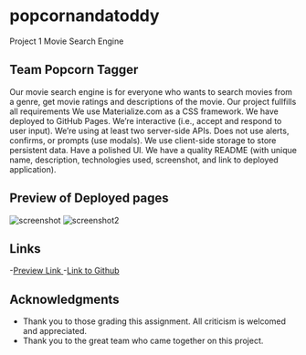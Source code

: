 # popcornandatoddy
Project 1 Movie Search Engine 


## Team Popcorn Tagger


 Our movie search engine is for everyone who wants to search movies from a genre, get movie ratings and descriptions of the movie.
Our project fullfills all requirements
We use Materialize.com as a CSS framework.
We have deployed to GitHub Pages.
We’re interactive (i.e., accept and respond to user input).
We’re using at least two server-side APIs.
Does not use alerts, confirms, or prompts (use modals).
We use client-side storage to store persistent data.
Have a polished UI.
We have a quality README (with unique name, description, technologies used, screenshot, and link to deployed application).


## Preview of Deployed pages 
![screenshot](https://user-images.githubusercontent.com/71221166/99153925-c17f6680-2660-11eb-91e6-1a2f831bf75e.png)
![screenshot2](https://user-images.githubusercontent.com/71221166/99153926-c2b09380-2660-11eb-9cca-fc3bb9e33b40.png)


## Links
-[Preview Link ](https://orionvtg.github.io/Popcorn-Tagger/)
-[Link to Github](https://github.com/orionvtg/Popcorn-Tagger)

## Acknowledgments
* Thank you to those grading this assignment. All criticism is welcomed and appreciated. 
* Thank you to the great team who came together on this project.



